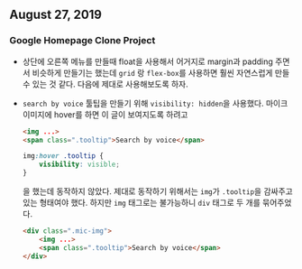 ## August 27, 2019

### Google Homepage Clone Project
- 상단에 오른쪽 메뉴를 만들때 float을 사용해서 어거지로 margin과 padding 주면서 비슷하게 만들기는 했는데
  `grid` 랑 `flex-box`를 사용하면 훨씬 자연스럽게 만들 수 있는 것 같다. 다음에 제대로 사용해보도록 하자.

- `search by voice` 툴팁을 만들기 위해 `visibility: hidden`을 사용했다. 마이크 이미지에 hover를 하면 이 글이 보여지도록 하려고 
	```html
	<img ...>
	<span class=".tooltip">Search by voice</span>
	```
	```css
	img:hover .tooltip {
		visibility: visible;
	}
	```
	을 했는데 동작하지 않았다. 제대로 동작하기 위해서는 `img`가 `.tooltip`을 감싸주고 있는 형태여야 했다. 하지만 `img` 태그로는 불가능하니 `div` 태그로 두 개를 묶어주었다.
	```html
	<div class=".mic-img">
		<img ...>
		<span class=".tooltip">Search by voice</span>
	</div>
	```
